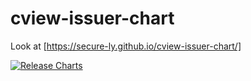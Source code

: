 # cview-issuer-chart
Look at [https://secure-ly.github.io/cview-issuer-chart/]


[![Release Charts](https://github.com/secure-ly/cview-issuer-chart/actions/workflows/helm-chart-releaser.yaml/badge.svg)](https://github.com/secure-ly/cview-issuer-chart/actions/workflows/helm-chart-releaser.yaml)


